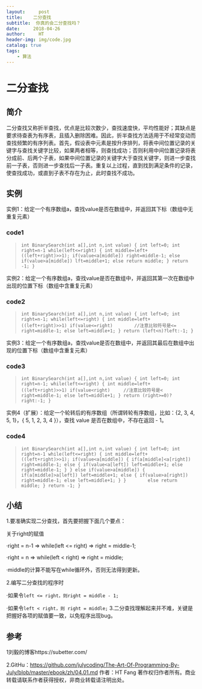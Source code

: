 ```yaml
---
layout:     post                    
title:    二分查找 
subtitle:  你真的会二分查找吗？
date:     2018-04-26            
author:     HT                     
header-img: img/code.jpg   
catalog: true                       
tags:                               
    - 算法
---
```


# 二分查找

## 简介

  二分查找又称折半查找，优点是比较次数少，查找速度快，平均性能好；其缺点是要求待查表为有序表，且插入删除困难。因此，折半查找方法适用于不经常变动而查找频繁的有序列表。首先，假设表中元素是按升序排列，将表中间位置记录的关键字与查找关键字比较，如果两者相等，则查找成功；否则利用中间位置记录将表分成前、后两个子表，如果中间位置记录的关键字大于查找关键字，则进一步查找前一子表，否则进一步查找后一子表。重复以上过程，直到找到满足条件的记录，使查找成功，或直到子表不存在为止，此时查找不成功。
  
## 实例

实例1：给定一个有序数组a，查找value是否在数组中，并返回其下标（数组中无重复元素）
### code1

>`int BinarySearch(int a[],int n,int value)
{
	int left=0;
	int right=n-1
	while(left<=right)
	{
		int middle=left+((left+right)>>1);
		if(value<a[middle])
			right=middle-1;
		else if(value>a[middle])
			lft=middle+1;
		else
			return middle;
	}
	return -1;
}`

实例2：给定一个有序数组a，查找value是否在数组中，并返回其第一次在数组中出现的位置下标（数组中含重复元素）
### code2

>`int BinarySearch(int a[],int n,int value)
{
	int left=0;
	int right=n-1;
	while(left<=right)
	{
		int middle=left+((left+right)>>1)
		if(value<=right)		//注意比较符号是<=
			right=middle-1;
		else
			left=middle+1;
	}
	return (left<n)?left:-1;
}`

实例3：给定一个有序数组a，查找value是否在数组中，并返回其最后在数组中出现的位置下标（数组中含重复元素）
### code3

>`int BinarySearch(int a[],int n,int value)
{
	int left=0;
	int right=n-1;
	while(left<=right)
	{
		int middle=left+((left+right)>>1)
		if(value<right)		//注意比较符号是<
			right=middle-1;
		else
			left=middle+1;
	}
	return (right>=0)?right:-1;
}`

实例4（扩展）：给定一个轮转后的有序数组（所谓转轮有序数组，比如：{2, 3, 4, 5, 1}，{ 5, 1, 2, 3, 4 }），查找 value 是否在数组中，不存在返回 - 1。
### code4

>`int BinarySearch(int a[],int n,int value)
{
	int left=0;
	int right=n-1
	while(left<=right)
	{
		int middle=left+((left+right)>>1);
		if(value<a[middle])
		{
			if(a[middle]<a[right])
				right=middle-1;
			else
			{
				if(value<a[left])
					left=middle+1;
				else
					right=middle-1;
			}
		}
		else if(value>a[middle])
		{
			if(a[middle]>a[left])
				left=middle+1;
			else
			{
				if(value>a[right])
					right=middle-1;
				else
					left=middle+1;
			}
		}		
		else
			return middle;
	}
	return -1;
}`

## 小结
1.要准确实现二分查找，首先要把握下面几个要点：

关于right的赋值

·right = n-1 => while(left <= right) => right = middle-1;

·right = n => while(left < right) => right = middle;

·middle的计算不能写在while循环外，否则无法得到更新。

2.编写二分查找的程序时

·如果令`left <= right，则right = middle - 1;`

·如果令`left < right，则 right = middle;`
3.二分查找理解起来并不难，关键是把握好各项的赋值要一致，以免程序出现bug。

## 参考
1刘毅的博客https://subetter.com/

2.GitHu：https://github.com/julycoding/The-Art-Of-Programming-By-July/blob/master/ebook/zh/04.01.md
作者：HT Fang
著作权归作者所有。商业转载请联系作者获得授权，非商业转载请注明出处。
